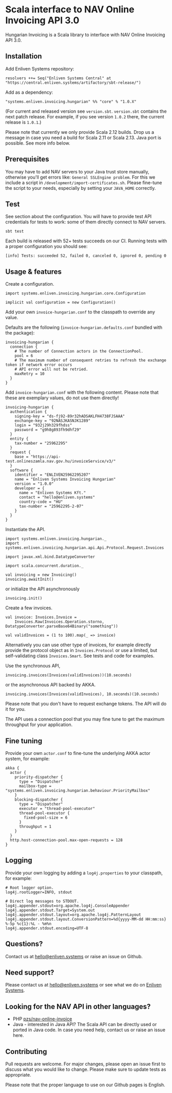 # Scala interface to NAV Online Invoicing API 3.0

Hungarian Invoicing is a Scala library to interface with NAV Online Invoicing API 3.0.

## Installation

Add Enliven Systems repository:

```
resolvers ++= Seq("Enliven Systems Central" at "https://central.enliven.systems/artifactory/sbt-release/")
```

Add as a dependency:

```
"systems.enliven.invoicing.hungarian" %% "core" % "1.0.X"
```

(For current and released version see `version.sbt`. `version.sbt` contains the next patch release.
For example, if you see version `1.0.2` there, the current release is `1.0.1`.)

Please note that currently we only provide Scala 2.12 builds. Drop us a message in case you need
a build for Scala 2.11 or Scala 2.13. Java port is possible. See more info below.

## Prerequisites

You may have to add NAV servers to your Java trust store manually, otherwise you'll get errors
like: `General SSLEngine problem`.
For this we include a script in `/development/import-certificates.sh`. Please fine-tune the
script to your needs, especially by setting your `JAVA_HOME` correctly.

## Test

See section about the configuration. You will have to provide test API credentials for tests to work:
some of them directly connect to NAV servers.

```
sbt test
```

Each build is released with 52+ tests succeeds on our CI. Running tests with a proper configuration
you should see:

```
[info] Tests: succeeded 52, failed 0, canceled 0, ignored 0, pending 0
```

## Usage & features

Create a configuration.

```
import systems.enliven.invoicing.hungarian.core.Configuration

implicit val configuration = new Configuration()
```

Add your own `invoice-hungarian.conf` to the classpath to override any value.

Defaults are the following (`invoice-hungarian.defaults.conf` bundled with the package):

```
invoicing-hungarian {
  connection {
    # The number of Connection actors in the ConnectionPool.
    pool = 6
    # The maximum number of consequent retries to refresh the exchange token if network error occurs
    # API error will not be retried.
    maxRetry = 10
  }
}
```

Add `invoice-hungarian.conf` with the following content. Please note that these are exemplary
values, do not use them directly!

```
invoicing-hungarian {
  authentication {
    signing-key = "ds-fj92-89r32hADSAKLFH4738FJSAAA"
    exchange-key = "92NASJKASNJK1289"
    login = "932j29h329fhdss"
    password = "g9h8g893fh9dhf29"
  }
  entity {
    tax-number = "25962295"
  }
  request {
    base = "https://api-test.onlineszamla.nav.gov.hu/invoiceService/v3/"
  }
  software {
    identifier = "ENLIVEN25962295207"
    name = "Enliven Systems Invoicing Hungarian"
    version = "1.0.0"
    developer = {
      name = "Enliven Systems Kft."
      contact = "hello@enliven.systems"
      country-code = "HU"
      tax-number = "25962295-2-07"
    }
  }
}
```

Instantiate the API.

```
import systems.enliven.invoicing.hungarian._
import systems.enliven.invoicing.hungarian.api.Api.Protocol.Request.Invoices

import javax.xml.bind.DatatypeConverter

import scala.concurrent.duration._

val invoicing = new Invoicing()
invoicing.awaitInit()
```

or initialize the API asynchronously

```
invoicing.init()
```

Create a few invoices.

```
val invoice: Invoices.Invoice =
	Invoices.Raw(Invoices.Operation.storno, DatatypeConverter.parseBase64Binary("something"))

val validInvoices = (1 to 100).map(_ => invoice)
```

Alternatively you can use other type of invoices, for example directly provide the protocol object
as in `Invoices.Protocol` or use a limited, but self-validating class `Invoices.Smart`. See tests
and code for examples.

Use the synchronous API,

```
invoicing.invoices(Invoices(validInvoices))(10.seconds)
```

or the asynchronous API backed by AKKA.

```
invoicing.invoices(Invoices(validInvoices), 10.seconds)(10.seconds)
```

Please note that you don't have to request exchange tokens. The API will do it for you.

The API uses a connection pool that you may fine tune to get the maximum throughput for
your application.

## Fine tuning

Provide your own `actor.conf` to fine-tune the underlying AKKA actor system, for example:

```
akka {
  actor {
    priority-dispatcher {
      type = "Dispatcher"
      mailbox-type = "systems.enliven.invoicing.hungarian.behaviour.PriorityMailbox"
    }
    blocking-dispatcher {
      type = "Dispatcher"
      executor = "thread-pool-executor"
      thread-pool-executor {
        fixed-pool-size = 6
      }
      throughput = 1
    }
  }
  http.host-connection-pool.max-open-requests = 128
}
```

## Logging

Provide your own logging by adding a `log4j.properties` to your classpath, for example:

```
# Root logger option.
log4j.rootLogger=INFO, stdout

# Direct log messages to STDOUT.
log4j.appender.stdout=org.apache.log4j.ConsoleAppender
log4j.appender.stdout.Target=System.out
log4j.appender.stdout.layout=org.apache.log4j.PatternLayout
log4j.appender.stdout.layout.ConversionPattern=%d{yyyy-MM-dd HH:mm:ss} %-5p %c{1}:%L - %m%n
log4j.appender.stdout.encoding=UTF-8
```

## Questions?

Contact us at [hello@enliven.systems](mailto:hello@enliven.systems) or raise an issue on Github.

## Need support?

Please contact us at [hello@enliven.systems](mailto:hello@enliven.systems) or see what we do on
[Enliven Systems](https://enliven.systems).

## Looking for the NAV API in other languages?

- PHP [pzs/nav-online-invoice](https://github.com/pzs/nav-online-invoice)
- Java - interested in Java API? The Scala API can be directly used or ported in Java code. In
case you need help, contact us or raise an issue here.

## Contributing

Pull requests are welcome.
For major changes, please open an issue first to discuss what you would like to change.
Please make sure to update tests as appropriate.

Please note that the proper language to use on our Github pages is English.
